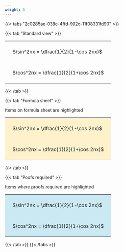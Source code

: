```yaml
---
weight: 5
---
```


{{< tabs "2c0285ae-038c-4ffd-902c-11f08331fd90" >}}

{{< tab "Standard view" >}}

<style type="text/css">
#T_9e002 th.col_heading {
  text-align: left;
  font-size: 1em;
}
#T_9e002 td {
  text-align: left;
  font-size: 1em;
  padding: 1.5em;
}
</style>
<table id="T_9e002">
  <thead>
  </thead>
  <tbody>
    <tr>
      <td id="T_9e002_row0_col0" class="data row0 col0" >$\sin^2nx = \dfrac{1}{2}(1-\cos 2nx)$</td>
    </tr>
    <tr>
      <td id="T_9e002_row1_col0" class="data row1 col0" >$\cos^2nx = \dfrac{1}{2}(1+\cos 2nx)$</td>
    </tr>
  </tbody>
</table>
{{< /tab >}}

{{< tab "Formula sheet" >}}

Items on formula sheet are highlighted 
<br>
<style type="text/css">
#T_9f6fa th.col_heading {
  text-align: left;
  font-size: 1em;
}
#T_9f6fa td {
  text-align: left;
  font-size: 1em;
  padding: 1.5em;
}
#T_9f6fa_row0_col0, #T_9f6fa_row1_col0 {
  background-color: rgba(255,194,10, 0.2);
}
</style>
<table id="T_9f6fa">
  <thead>
  </thead>
  <tbody>
    <tr>
      <td id="T_9f6fa_row0_col0" class="data row0 col0" >$\sin^2nx = \dfrac{1}{2}(1-\cos 2nx)$</td>
    </tr>
    <tr>
      <td id="T_9f6fa_row1_col0" class="data row1 col0" >$\cos^2nx = \dfrac{1}{2}(1+\cos 2nx)$</td>
    </tr>
  </tbody>
</table>
{{< /tab >}}

{{< tab "Poofs required" >}}

Items where proofs required are highlighted 
<br>
<style type="text/css">
#T_4e6f2 th.col_heading {
  text-align: left;
  font-size: 1em;
}
#T_4e6f2 td {
  text-align: left;
  font-size: 1em;
  padding: 1.5em;
}
#T_4e6f2_row0_col0, #T_4e6f2_row1_col0 {
  background-color: rgba(0,150,200, 0.2);
}
</style>
<table id="T_4e6f2">
  <thead>
  </thead>
  <tbody>
    <tr>
      <td id="T_4e6f2_row0_col0" class="data row0 col0" >$\sin^2nx = \dfrac{1}{2}(1-\cos 2nx)$</td>
    </tr>
    <tr>
      <td id="T_4e6f2_row1_col0" class="data row1 col0" >$\cos^2nx = \dfrac{1}{2}(1+\cos 2nx)$</td>
    </tr>
  </tbody>
</table>
{{< /tab >}}
{{< /tabs >}}